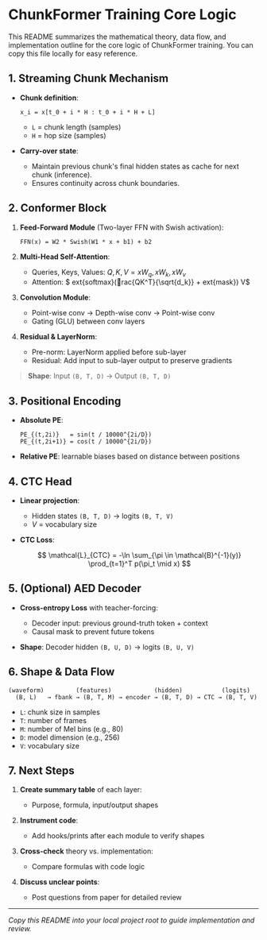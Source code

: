 # ChunkFormer Training Core Logic

This README summarizes the mathematical theory, data flow, and implementation outline for the core logic of ChunkFormer training. You can copy this file locally for easy reference.

## 1. Streaming Chunk Mechanism

* **Chunk definition**:

  ```
  x_i = x[t_0 + i * H : t_0 + i * H + L]
  ```

  * `L` = chunk length (samples)
  * `H` = hop size (samples)
* **Carry-over state**:

  * Maintain previous chunk's final hidden states as cache for next chunk (inference).
  * Ensures continuity across chunk boundaries.

## 2. Conformer Block

1. **Feed-Forward Module** (Two-layer FFN with Swish activation):

   ```
   FFN(x) = W2 * Swish(W1 * x + b1) + b2
   ```
2. **Multi-Head Self-Attention**:

   * Queries, Keys, Values: $Q, K, V = xW_q, xW_k, xW_v$
   * Attention: $	ext{softmax}(rac{QK^T}{\sqrt{d_k}} + 	ext{mask}) V$
3. **Convolution Module**:

   * Point-wise conv → Depth-wise conv → Point-wise conv
   * Gating (GLU) between conv layers
4. **Residual & LayerNorm**:

   * Pre-norm: LayerNorm applied before sub-layer
   * Residual: Add input to sub-layer output to preserve gradients

> **Shape**: Input `(B, T, D)` → Output `(B, T, D)`

## 3. Positional Encoding

* **Absolute PE**:

  ```
  PE_{(t,2i)}   = sin(t / 10000^{2i/D})
  PE_{(t,2i+1)} = cos(t / 10000^{2i/D})
  ```
* **Relative PE**: learnable biases based on distance between positions

## 4. CTC Head

* **Linear projection**:

  * Hidden states `(B, T, D)` → logits `(B, T, V)`
  * $V$ = vocabulary size
* **CTC Loss**:

  $$
  \mathcal{L}_{CTC} = -\ln \sum_{\pi \in \mathcal{B}^{-1}(y)} \prod_{t=1}^T p(\pi_t \mid x)
  $$

## 5. (Optional) AED Decoder

* **Cross-entropy Loss** with teacher-forcing:

  * Decoder input: previous ground-truth token + context
  * Causal mask to prevent future tokens
* **Shape**: Decoder hidden `(B, U, D)` → logits `(B, U, V)`

## 6. Shape & Data Flow

```text
(waveform)         (features)            (hidden)           (logits)
  (B, L)   → fbank → (B, T, M) → encoder → (B, T, D) → CTC → (B, T, V)
```

* `L`: chunk size in samples
* `T`: number of frames
* `M`: number of Mel bins (e.g., 80)
* `D`: model dimension (e.g., 256)
* `V`: vocabulary size

## 7. Next Steps

1. **Create summary table** of each layer:

   * Purpose, formula, input/output shapes
2. **Instrument code**:

   * Add hooks/prints after each module to verify shapes
3. **Cross-check** theory vs. implementation:

   * Compare formulas with code logic
4. **Discuss unclear points**:

   * Post questions from paper for detailed review

---

*Copy this README into your local project root to guide implementation and review.*
